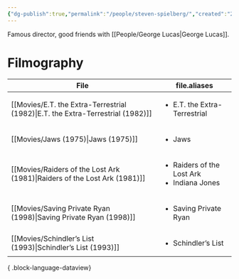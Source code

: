 ```yaml
---
{"dg-publish":true,"permalink":"/people/steven-spielberg/","created":"2024-02-05","updated":"2024-10-07"}
---
```



Famous director, good friends with [[People/George Lucas\|George Lucas]].

# Filmography

| File                                                                               | file.aliases                                                    |
| ---------------------------------------------------------------------------------- | --------------------------------------------------------------- |
| [[Movies/E.T. the Extra-Terrestrial (1982)\|E.T. the Extra-Terrestrial (1982)]] | <ul><li>E.T. the Extra-Terrestrial</li></ul>                    |
| [[Movies/Jaws (1975)\|Jaws (1975)]]                                             | <ul><li>Jaws</li></ul>                                          |
| [[Movies/Raiders of the Lost Ark (1981)\|Raiders of the Lost Ark (1981)]]       | <ul><li>Raiders of the Lost Ark</li><li>Indiana Jones</li></ul> |
| [[Movies/Saving Private Ryan (1998)\|Saving Private Ryan (1998)]]               | <ul><li>Saving Private Ryan</li></ul>                           |
| [[Movies/Schindler’s List (1993)\|Schindler’s List (1993)]]                     | <ul><li>Schindler’s List</li></ul>                              |

{ .block-language-dataview}
